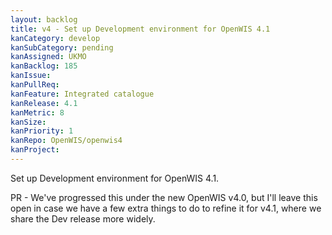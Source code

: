 ```yaml
---
layout: backlog
title: v4 - Set up Development environment for OpenWIS 4.1
kanCategory: develop
kanSubCategory: pending
kanAssigned: UKMO
kanBacklog: 185
kanIssue:
kanPullReq:
kanFeature: Integrated catalogue
kanRelease: 4.1
kanMetric: 8
kanSize:
kanPriority: 1
kanRepo: OpenWIS/openwis4
kanProject:
---
```

Set up Development environment for OpenWIS 4.1.

PR - We've progressed this under the new OpenWIS v4.0, but I'll leave this open in case we have a few extra things to do to refine it for v4.1, where we share the Dev release more widely.
